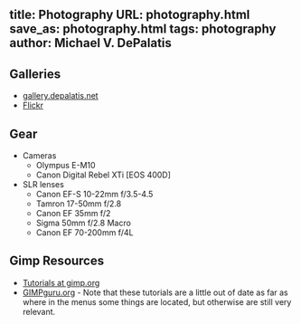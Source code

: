 title: Photography
URL: photography.html
save_as: photography.html
tags: photography
author: Michael V. DePalatis
---

Galleries
---------

* [gallery.depalatis.net](http://gallery.depalatis.net)
* [Flickr](http://www.flickr.com/photos/16805364@N00/)

Gear
----

* Cameras
    * Olympus E-M10
	* Canon Digital Rebel XTi [EOS 400D]
* SLR lenses
    * Canon EF-S 10-22mm f/3.5-4.5
    * Tamron 17-50mm f/2.8
	* Canon EF 35mm f/2
	* Sigma 50mm f/2.8 Macro
	* Canon EF 70-200mm f/4L

Gimp Resources
--------------

* [Tutorials at gimp.org][GIMP tutorials]
* [GIMPguru.org][] - Note that these tutorials are a little out of
  date as far as where in the menus some things are located, but
  otherwise are still very relevant.

[GIMP tutorials]: http://www.gimp.org/tutorials
[GIMPguru.org]: http://www.gimpguru.org
